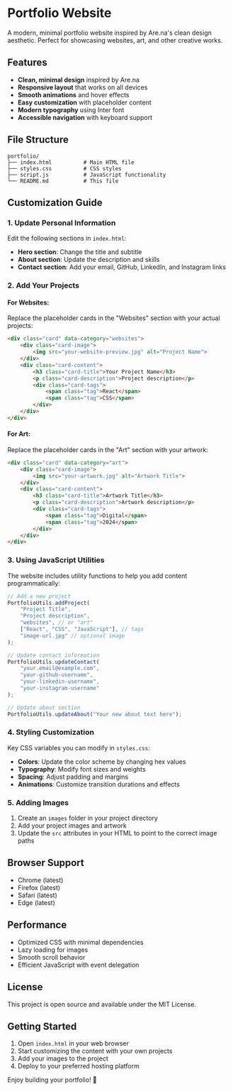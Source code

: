 # Portfolio Website

A modern, minimal portfolio website inspired by Are.na's clean design aesthetic. Perfect for showcasing websites, art, and other creative works.

## Features

- **Clean, minimal design** inspired by Are.na
- **Responsive layout** that works on all devices
- **Smooth animations** and hover effects
- **Easy customization** with placeholder content
- **Modern typography** using Inter font
- **Accessible navigation** with keyboard support

## File Structure

```
portfolio/
├── index.html          # Main HTML file
├── styles.css          # CSS styles
├── script.js           # JavaScript functionality
└── README.md           # This file
```

## Customization Guide

### 1. Update Personal Information

Edit the following sections in `index.html`:

- **Hero section**: Change the title and subtitle
- **About section**: Update the description and skills
- **Contact section**: Add your email, GitHub, LinkedIn, and Instagram links

### 2. Add Your Projects

#### For Websites:
Replace the placeholder cards in the "Websites" section with your actual projects:

```html
<div class="card" data-category="websites">
    <div class="card-image">
        <img src="your-website-preview.jpg" alt="Project Name">
    </div>
    <div class="card-content">
        <h3 class="card-title">Your Project Name</h3>
        <p class="card-description">Project description</p>
        <div class="card-tags">
            <span class="tag">React</span>
            <span class="tag">CSS</span>
        </div>
    </div>
</div>
```

#### For Art:
Replace the placeholder cards in the "Art" section with your artwork:

```html
<div class="card" data-category="art">
    <div class="card-image">
        <img src="your-artwork.jpg" alt="Artwork Title">
    </div>
    <div class="card-content">
        <h3 class="card-title">Artwork Title</h3>
        <p class="card-description">Artwork description</p>
        <div class="card-tags">
            <span class="tag">Digital</span>
            <span class="tag">2024</span>
        </div>
    </div>
</div>
```

### 3. Using JavaScript Utilities

The website includes utility functions to help you add content programmatically:

```javascript
// Add a new project
PortfolioUtils.addProject(
    "Project Title",
    "Project description",
    "websites", // or "art"
    ["React", "CSS", "JavaScript"], // tags
    "image-url.jpg" // optional image
);

// Update contact information
PortfolioUtils.updateContact(
    "your.email@example.com",
    "your-github-username",
    "your-linkedin-username",
    "your-instagram-username"
);

// Update about section
PortfolioUtils.updateAbout("Your new about text here");
```

### 4. Styling Customization

Key CSS variables you can modify in `styles.css`:

- **Colors**: Update the color scheme by changing hex values
- **Typography**: Modify font sizes and weights
- **Spacing**: Adjust padding and margins
- **Animations**: Customize transition durations and effects

### 5. Adding Images

1. Create an `images` folder in your project directory
2. Add your project images and artwork
3. Update the `src` attributes in your HTML to point to the correct image paths

## Browser Support

- Chrome (latest)
- Firefox (latest)
- Safari (latest)
- Edge (latest)

## Performance

- Optimized CSS with minimal dependencies
- Lazy loading for images
- Smooth scroll behavior
- Efficient JavaScript with event delegation

## License

This project is open source and available under the MIT License.

## Getting Started

1. Open `index.html` in your web browser
2. Start customizing the content with your own projects
3. Add your images to the project
4. Deploy to your preferred hosting platform

Enjoy building your portfolio! 🎨
